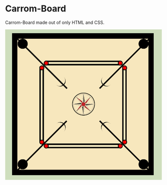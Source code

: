 # Carrom-Board
Carrom-Board made out of only HTML and CSS.

![alt text](https://github.com/AP-KAVIRAJ/Carrom-Board/blob/master/carrom-board.PNG?raw=true)
